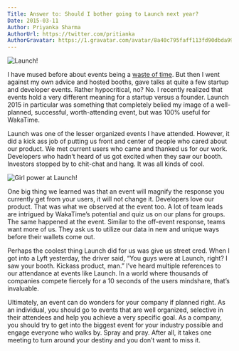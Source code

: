 ```yaml
---
Title: Answer to: Should I bother going to Launch next year?
Date: 2015-03-11
Author: Priyanka Sharma
AuthorUrl: https://twitter.com/pritianka
AuthorGravatar: https://1.gravatar.com/avatar/8a40c795faff113fd90dbda994d43156
---
```

![Launch!](https://wakatime.com/static/img/blog/launch.png "Us at Launch")

I have mused before about events being a [waste of time](https://wakatime.com/blog/12-dont-go-to-events-as-a-startup-founder?page=2).  But then I went against my own advice and hosted booths, gave talks at quite a few startup and developer events.  Rather hypocritical, no?  No.  I recently realized that events hold a very different meaning for a startup versus a founder.  Launch 2015 in particular was something that completely belied my image of a well-planned, successful, worth-attending event, but was 100% useful for WakaTime.

Launch was one of the lesser organized events I have attended.  However, it did a kick ass job of putting us front and center of people who cared about our product.  We met current users who came and thanked us for our work.  Developers who hadn’t heard of us got excited when they saw our booth.  Investors stopped by to chit-chat and hang.  It was all kinds of cool.

![Girl power at Launch!](https://wakatime.com/static/img/blog/girls-launch.png "Girl power at Launch")

One big thing we learned was that an event will magnify the response you currently get from your users, it will not change it.  Developers love our product.  That was what we observed at the event too.  A lot of team leads are intrigued by WakaTime’s potential and quiz us on our plans for groups.  The same happened at the event.  Similar to the off-event response, teams want more of us.  They ask us to utilize our data in new and unique ways before their wallets come out.  

Perhaps the coolest thing Launch did for us was give us street cred.  When I got into a Lyft yesterday, the driver said, “You guys were at Launch, right?  I saw your booth.  Kickass product, man.”  I’ve heard multiple references to our attendance at events like Launch.  In a world where thousands of companies compete fiercely for a 10 seconds of the users mindshare, that’s invaluable. 

Ultimately, an event can do wonders for your company if planned right.  As an individual, you should go to events that are well organized, selective in their attendees and help you achieve a very specific goal.  As a company, you should try to get into the biggest event for your industry possible and engage everyone who walks by.  Spray and pray.  After all, it takes one meeting to turn around your destiny and you don’t want to miss it.
